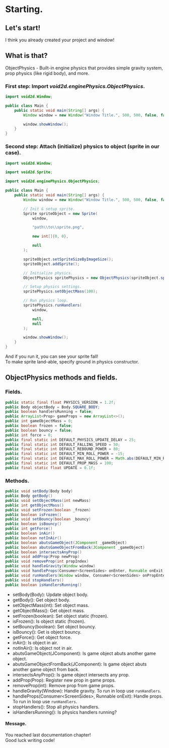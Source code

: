 # Starting.
## Let's start!
I think you already created your project and window!

## What is that?
ObjectPhysics - Built-in engine physics that provides simple gravity system, prop physics (like rigid body), and more.

### First step: Import *void2d.enginePhysics.ObjectPhysics*.

```java
import void2d.Window;

public class Main {
    public static void main(String[] args) {
        Window window = new Window("Window Title.", 500, 500, false, false);

        window.showWindow();
    }
}
```

### Second step: Attach (initialize) physics to object (sprite in our case).

```java
import void2d.Window;

import void2d.Sprite;

import void2d.enginePhysics.ObjectPhysics;

public class Main {
    public static void main(String[] args) {
        Window window = new Window("Window Title.", 500, 500, false, false);

        // Init & setup sprite.
        Sprite spriteObject = new Sprite(
            window,

            "path\\to\\sprite.png",

            new int[]{0, 0},

            null
        );

        spriteObject.setSpriteSizeByImageSize();
        spriteObject.addSprite();

        // Initialize physics.
        ObjectPhysics spritePhysics = new ObjectPhysics(spriteObject.sprite);

        // Setup physics settings.
        spritePhysics.setObjectMass(100);

        // Run physics loop.
        spritePhysics.runHandlers(
            window,

            null,
            null
        );

        window.showWindow();
    }
}
```

And if you run it, you can see your sprite fall!<br>
To make sprite land-able, specify ground in physics constructor.

## ObjectPhysics methods and fields.
### Fields.
```java
public static final float PHYSICS_VERSION = 1.2f;
public Body objectBody = Body.SQUARE_BODY;
public boolean handlersRunning = false;
public ArrayList<Prop> gameProps = new ArrayList<>();
public int gameObjectMass = 0;
public boolean frozen = false;
public boolean bouncy = false;
public int force = 0;
public final static int DEFAULT_PHYSICS_UPDATE_DELAY = 25;
public final static int DEFAULT_FALLING_SPEED = 50;
public final static int DEFAULT_REBOUND_POWER = 80;
public final static int DEFAULT_MIN_ROLL_POWER = -15;
public final static int DEFAULT_MAX_ROLL_POWER = Math.abs(DEFAULT_MIN_ROLL_POWER);
public final static int DEFAULT_PROP_MASS = 100;
public final static float UPDATE = 0.1f;
```

### Methods.
```java
public void setBody(Body body)
public Body getBody()
public void setObjectMass(int newMass)
public int getObjectMass()
public void setFrozen(boolean _frozen)
public boolean isFrozen()
public void setBouncy(boolean _bouncy)
public boolean isBouncy()
public int getForce()
public boolean inAir()
public boolean notInAir()
public boolean abutsGameObject(JComponent _gameObject)
public boolean abutsGameObjectFromBack(JComponent _gameObject)
public boolean intersectsAnyProp()
public void addProp(Prop newProp)
public void removeProp(int propIndex)
public void handleGravity(Window window)
public void handleProps(Consumer<ScreenSides> onEnter, Runnable onExit)
public void runHandlers(Window window, Consumer<ScreenSides> onPropEnter, Runnable onPropExit)
public void stopHandlers()
public boolean isHandlersRunning()
```

- setBody(Body): Update object body.
- getBody(): Get object body.
- setObjectMass(int): Set object mass.
- getObjectMass(): Get object mass.
- setFrozen(boolean): Set object static (frozen).
- isFrozen(): Is object static (frozen).
- setBouncy(boolean): Set object bouncy.
- isBouncy(): Get is object bouncy.
- getForce(): Get object force.
- inAir(): Is object in air.
- notInAir(): Is object not in air.
- abutsGameObject(JComponent): Is game object abuts another game object.
- abutsGameObjectFromBack(JComponent): Is game object abuts another game object from back.
- intersectsAnyProp(): Is game object intersects any prop.
- addProp(Prop): Register new prop in game props.
- removeProp(int): Remove prop from game props.
- handleGravity(Window): Handle gravity. To run in loop use ```runHandlers```.
- handleProps(Consumer<ScreenSides<ScreenSides>>, Runnable onExit): Handle props. To run in loop use ``runHandlers``.
- stopHandlers(): Stop all physics handlers.
- isHandlersRunning(): Is physics handlers running?

#### Message.
You reached last documentation chapter!
<br>Good luck writing code!
